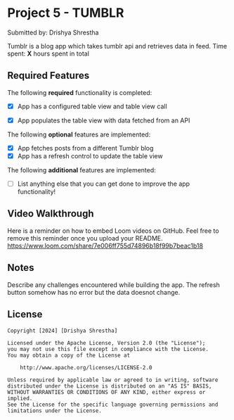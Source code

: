 # Project 5 - TUMBLR

Submitted by: Drishya Shrestha

Tumblr is a blog app which takes tumblr api and retrieves data in feed.
Time spent: **X** hours spent in total

## Required Features

The following **required** functionality is completed:

- [X] App has a configured table view and table view call
- [X] App populates the table view with data fetched from an API


The following **optional** features are implemented:

- [X] App fetches posts from a different Tumblr blog
- [x] App has a refresh control to update the table view

The following **additional** features are implemented:

- [ ] List anything else that you can get done to improve the app functionality!

## Video Walkthrough

Here is a reminder on how to embed Loom videos on GitHub. Feel free to remove this reminder once you upload your README. 
https://www.loom.com/share/7e006ff755d74896b18f99b7beac1b18


## Notes

Describe any challenges encountered while building the app.
The refresh button somehow has no error but the data doesnot change.
## License

    Copyright [2024] [Drishya Shrestha]

    Licensed under the Apache License, Version 2.0 (the "License");
    you may not use this file except in compliance with the License.
    You may obtain a copy of the License at

        http://www.apache.org/licenses/LICENSE-2.0

    Unless required by applicable law or agreed to in writing, software
    distributed under the License is distributed on an "AS IS" BASIS,
    WITHOUT WARRANTIES OR CONDITIONS OF ANY KIND, either express or implied.
    See the License for the specific language governing permissions and
    limitations under the License.
